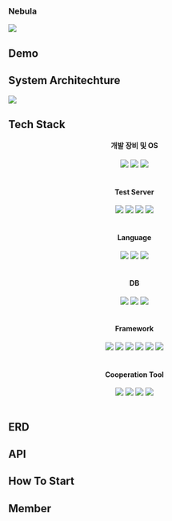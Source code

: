 <h3>Nebula</h3>
<img src="https://ifh.cc/g/0GQPxH.jpg"/>
<h2>Demo</h2>
<h2>System Architechture</h2>
<img src="https://ifh.cc/g/B6s9M0.jpg"/>
<h2>Tech Stack</h2>

<div align=center>
<h4>개발 장비 및 OS</h4>
<img src="https://img.shields.io/badge/Apple-000000?style=for-the-badge&logo=apple&logoColor=white">
<img src="https://img.shields.io/badge/MacBook-000000?style=for-the-badge&logo=apple&logoColor=white">
<img src="https://img.shields.io/badge/Mac OS-000000?style=for-the-badge&logo=macos&logoColor=white">

<br />
<br />

<h4>Test Server</h4>
<img src="https://img.shields.io/badge/Mac Studio M1 Max-333333?style=for-the-badge&logo=apple&logoColor=white">
<img src="https://img.shields.io/badge/LocalStack-FF4500?style=for-the-badge&logo=localstack&logoColor=white">
<img src="https://img.shields.io/badge/Docker-2496ED?style=for-the-badge&logo=docker&logoColor=white">
<img src="https://img.shields.io/badge/Zrok-FF69B4?style=for-the-badge&logo=ngrok&logoColor=white">

<br />
<br />

<h4>Language</h4>
<img src="https://img.shields.io/badge/Java-007396?style=for-the-badge&logo=java&logoColor=white">
<img src="https://img.shields.io/badge/Python-3776AB?style=for-the-badge&logo=python&logoColor=white">
<img src="https://img.shields.io/badge/TypeScript-3178C6?style=for-the-badge&logo=typescript&logoColor=white">

<br />
<br />

<h4>DB</h4>
<img src="https://img.shields.io/badge/MySQL-4479A1?style=for-the-badge&logo=mysql&logoColor=white">
<img src="https://img.shields.io/badge/Neo4J-008CC1?style=for-the-badge&logo=neo4j&logoColor=white">
<img src="https://img.shields.io/badge/Chroma-FF5733?style=for-the-badge&logo=chromadb&logoColor=white">

<br />
<br />

<h4>Framework</h4>
<img src="https://img.shields.io/badge/Spring Boot-6DB33F?style=for-the-badge&logo=springboot&logoColor=white">
<img src="https://img.shields.io/badge/FastAPI-009688?style=for-the-badge&logo=fastapi&logoColor=white">
<img src="https://img.shields.io/badge/React-61DAFB?style=for-the-badge&logo=react&logoColor=black">
<img src="https://img.shields.io/badge/Next.js-000000?style=for-the-badge&logo=next.js&logoColor=white">
<img src="https://img.shields.io/badge/Vite-646CFF?style=for-the-badge&logo=vite&logoColor=white">
<img src="https://img.shields.io/badge/PyTorch-EE4C2C?style=for-the-badge&logo=pytorch&logoColor=white">

<br />
<br />

<h4>Cooperation Tool</h4>
<img src="https://img.shields.io/badge/Jira-0052CC?style=for-the-badge&logo=jira&logoColor=white">
<img src="https://img.shields.io/badge/GitHub-181717?style=for-the-badge&logo=github&logoColor=white">
<img src="https://img.shields.io/badge/Notion-000000?style=for-the-badge&logo=notion&logoColor=white">
<img src="https://img.shields.io/badge/Discord-5865F2?style=for-the-badge&logo=discord&logoColor=white">

<br />
<br />

<div/>

<div align=left>
<h2>ERD</h2>
<h2>API</h2>
<h2>How To Start</h2>
<h2>Member</h2>
<div />
